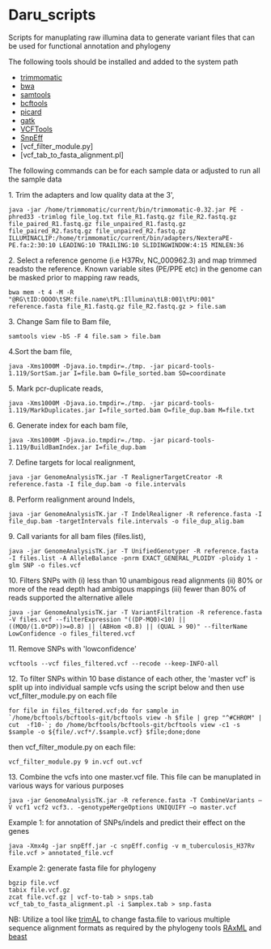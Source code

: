 # Daru_scripts

Scripts for manuplating raw illumina data to generate variant files that can be used for functional annotation and phylogeny

The following tools should be installed and added to the system path

* [trimmomatic](https://github.com/timflutre/trimmomatic)
* [bwa](http://bio-bwa.sourceforge.net/)
* [samtools](http://samtools.sourceforge.net/)
* [bcftools](https://github.com/arq5x/bedtools2)
* [picard](https://github.com/broadinstitute/picard)
* [gatk](https://github.com/broadinstitute/gatk)
* [VCFTools](https://vcftools.github.io/downloads)
* [SnpEff](http://snpeff.sourceforge.net/)
* [vcf_filter_module.py]
* [vcf_tab_to_fasta_alignment.pl]
  
  
The following commands can be for each sample data or adjusted to run all the sample data

1\. Trim the adapters and low quality data at the 3', 
    
    java -jar /home/trimmomatic/current/bin/trimmomatic-0.32.jar PE -phred33 -trimlog file_log.txt file_R1.fastq.gz file_R2.fastq.gz file_paired_R1.fastq.gz file_unpaired_R1.fastq.gz file_paired_R2.fastq.gz file_unpaired_R2.fastq.gz ILLUMINACLIP:/home/trimmomatic/current/bin/adapters/NexteraPE-PE.fa:2:30:10 LEADING:10 TRAILING:10 SLIDINGWINDOW:4:15 MINLEN:36

2\. Select a reference genome (i.e H37Rv, NC_000962.3) and map trimmed readsto the reference. Known variable sites (PE/PPE etc) in the genome can be masked prior to mapping raw reads,
    
    bwa mem -t 4 -M -R "@RG\tID:OOOO\tSM:file.name\tPL:Illumina\tLB:001\tPU:001" reference.fasta file_R1.fastq.gz file_R2.fastq.gz > file.sam

3\. Change Sam file to Bam file, 
    
    samtools view -bS -F 4 file.sam > file.bam

4\.Sort the bam file,

    java -Xms1000M -Djava.io.tmpdir=./tmp. -jar picard-tools-1.119/SortSam.jar I=file.bam O=file_sorted.bam SO=coordinate

5\. Mark pcr-duplicate reads,

    java -Xms1000M -Djava.io.tmpdir=./tmp. -jar picard-tools-1.119/MarkDuplicates.jar I=file_sorted.bam O=file_dup.bam M=file.txt

6\. Generate index for each bam file,

    java -Xms1000M -Djava.io.tmpdir=./tmp. -jar picard-tools-1.119/BuildBamIndex.jar I=file_dup.bam

7\. Define targets for local realignment,

    java -jar GenomeAnalysisTK.jar -T RealignerTargetCreator -R reference.fasta -I file_dup.bam -o file.intervals

8\. Perform realignment around Indels,

    java -jar GenomeAnalysisTK.jar -T IndelRealigner -R reference.fasta -I file_dup.bam -targetIntervals file.intervals -o file_dup_alig.bam

9\. Call variants for all bam files (files.list), 

    java -jar GenomeAnalysisTK.jar -T UnifiedGenotyper -R reference.fasta -I files.list -A AlleleBalance -pnrm EXACT_GENERAL_PLOIDY -ploidy 1 -glm SNP -o files.vcf

10\. Filters SNPs with (i) less than 10 unambigous read alignments (ii) 80% or more of the read depth had ambigous mappings (iii) fewer than 80% of reads supported the alternative allele

    java -jar GenomeAnalysisTK.jar -T VariantFiltration -R reference.fasta -V files.vcf --filterExpression "((DP-MQ0)<10) || ((MQ0/(1.0*DP))>=0.8) || (ABHom <0.8) || (QUAL > 90)" --filterName LowConfidence -o files_filtered.vcf

11\. Remove SNPs with 'lowconfidence'

    vcftools --vcf files_filtered.vcf --recode --keep-INFO-all

12\. To filter SNPs within 10 base distance of each other, the 'master vcf' is split up into individual sample vcfs using the script below and then use vcf_filter_module.py on each file

    for file in files_filtered.vcf;do for sample in `/home/bcftools/bcftools-git/bcftools view -h $file | grep "^#CHROM" | cut  -f10-`; do /home/bcftools/bcftools-git/bcftools view -c1 -s $sample -o ${file/.vcf*/.$sample.vcf} $file;done;done

then vcf_filter_module.py on each file: 

    vcf_filter_module.py 9 in.vcf out.vcf

13\. Combine the vcfs into one master.vcf file. This file can be manuplated in various ways for various purposes

    java -jar GenomeAnalysisTK.jar -R reference.fasta -T CombineVariants –V vcf1 vcf2 vcf3.. -genotypeMergeOptions UNIQUIFY –o master.vcf

 Example 1: for annotation of SNPs/indels and predict their effect on the genes

    java -Xmx4g -jar snpEff.jar -c snpEff.config -v m_tuberculosis_H37Rv file.vcf > annotated_file.vcf

 Example 2: generate fasta file for phylogeny

    bgzip file.vcf 
    tabix file.vcf.gz
    zcat file.vcf.gz | vcf-to-tab > snps.tab
    vcf_tab_to_fasta_alignment.pl -i Samplex.tab > snp.fasta
    
 NB: Utilize a tool like [trimAL](http://trimal.cgenomics.org/) to change fasta.file to various multiple sequence alignment formats as required by the phylogeny tools [RAxML](https://sco.h-its.org/exelixis/software.html) and [beast](http://beast.community/)



